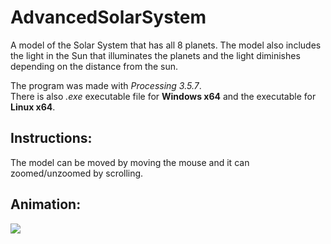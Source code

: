 # AdvancedSolarSystem
A model of the Solar System that has all 8 planets. The model also includes the light in the Sun that illuminates the planets and the light diminishes depending on the distance from the sun.

The program was made with <i>Processing 3.5.7</i>.
<br>There is also <i>.exe</i> executable file for <b>Windows x64</b> and the executable for <b>Linux x64</b>.

## Instructions:
The model can be moved by moving the mouse and it can zoomed/unzoomed by scrolling.

## Animation:
![](animation.gif)
